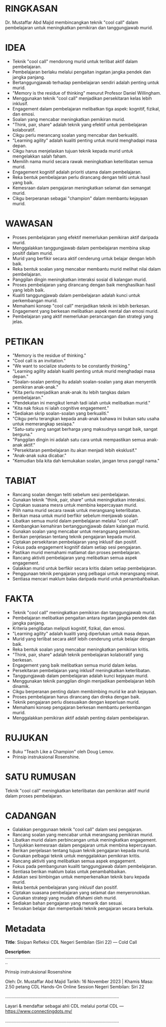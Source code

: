 # RINGKASAN
Dr. Mustaffar Abd Majid membincangkan teknik "cool call" dalam pembelajaran untuk meningkatkan pemikiran dan tanggungjawab murid.

# IDEA
- Teknik "cool call" mendorong murid untuk terlibat aktif dalam pembelajaran.
- Pembelajaran berlaku melalui pengaitan ingatan jangka pendek dan jangka panjang.
- Bertanggungjawab terhadap pembelajaran sendiri adalah penting untuk murid.
- "Memory is the residue of thinking" menurut Profesor Daniel Willingham.
- Menggunakan teknik "cool call" menjadikan persekitaran kelas lebih inklusif.
- Engagement dalam pembelajaran melibatkan tiga aspek: kognitif, fizikal, dan emosi.
- Soalan yang mencabar meningkatkan pemikiran murid.
- "Think, pair, share" adalah teknik yang efektif untuk pembelajaran kolaboratif.
- Cikgu perlu merancang soalan yang mencabar dan berkualiti.
- "Learning agility" adalah kualiti penting untuk murid menghadapi masa depan.
- Cikgu harus menjelaskan tujuan teknik kepada murid untuk mengelakkan salah faham.
- Memilih nama murid secara rawak meningkatkan keterlibatan semua murid.
- Engagement kognitif adalah prioriti utama dalam pembelajaran.
- Reka bentuk pembelajaran perlu dirancang dengan teliti untuk hasil yang baik.
- Kemesraan dalam pengajaran meningkatkan selamat dan semangat murid.
- Cikgu berperanan sebagai "champion" dalam membantu kejayaan murid.

# WAWASAN
- Proses pembelajaran yang efektif memerlukan pemikiran aktif daripada murid.
- Menggalakkan tanggungjawab dalam pembelajaran membina sikap positif dalam murid.
- Murid yang berfikir secara aktif cenderung untuk belajar dengan lebih baik.
- Reka bentuk soalan yang mencabar membantu murid melihat nilai dalam pembelajaran.
- Panggilan dingin meningkatkan interaksi sosial di kalangan murid.
- Proses pembelajaran yang dirancang dengan baik menghasilkan hasil yang lebih baik.
- Kualiti tanggungjawab dalam pembelajaran adalah kunci untuk perkembangan murid.
- Memahami konsep "cool call" menjadikan teknik ini lebih berkesan.
- Engagement yang berkesan melibatkan aspek mental dan emosi murid.
- Pembelajaran yang aktif memerlukan perancangan dan strategi yang jelas.

# PETIKAN
- "Memory is the residue of thinking."
- "Cool call is an invitation."
- "We want to socialize students to be constantly thinking."
- "Learning agility adalah kualiti penting untuk murid menghadapi masa depan."
- "Soalan-soalan penting itu adalah soalan-soalan yang akan menyentik pemikiran anak-anak."
- "Kita perlu menjadikan anak-anak itu lebih tangkas dalam pembelajaran."
- "Pendekatan ini mengikut lemah tadi ialah untuk melibatkan murid."
- "Kita nak fokus ni ialah cognitive engagement."
- "Sediakan skrip soalan-soalan yang berkualiti."
- "Cikgu perlu terangkan kepada anak-anak bahawa ini bukan satu usaha untuk memerangkap sesiapa."
- "Satu-satu yang sangat berharga yang maksudnya sangat baik, sangat berguna."
- "Panggilan dingin ini adalah satu cara untuk mempastikan semua anak-anak aktif."
- "Persekitaran pembelajaran itu akan menjadi lebih eksklusif."
- "Anak-anak suka dicabar."
- "Kemudian bila kita dah kemukakan soalan, jangan terus panggil nama."
  
# TABIAT
- Rancang soalan dengan teliti sebelum sesi pembelajaran.
- Gunakan teknik "think, pair, share" untuk meningkatkan interaksi.
- Ciptakan suasana mesra untuk membina kepercayaan murid.
- Pilih nama murid secara rawak untuk merangsang keterlibatan.
- Berikan masa untuk murid berfikir sebelum menjawab soalan.
- Libatkan semua murid dalam pembelajaran melalui "cool call".
- Kembangkan kemahiran bertanggungjawab dalam kalangan murid.
- Gunakan soalan yang mencabar untuk merangsang pemikiran.
- Berikan penjelasan tentang teknik pengajaran kepada murid.
- Ciptakan persekitaran pembelajaran yang inklusif dan positif.
- Fokus pada engagement kognitif dalam setiap sesi pengajaran.
- Pastikan murid memahami matlamat dan proses pembelajaran.
- Rancang aktiviti pembelajaran yang melibatkan semua aspek engagement.
- Galakkan murid untuk berfikir secara kritis dalam setiap pembelajaran.
- Penggunaan teknik pengajaran yang pelbagai untuk merangsang minat.
- Sentiasa mencari maklum balas daripada murid untuk penambahbaikan.

# FAKTA
- Teknik "cool call" meningkatkan pemikiran dan tanggungjawab murid.
- Pembelajaran melibatkan pengaitan antara ingatan jangka pendek dan jangka panjang.
- Kriteria penglibatan meliputi kognitif, fizikal, dan emosi.
- "Learning agility" adalah kualiti yang diperlukan untuk masa depan.
- Murid yang terlibat secara aktif lebih cenderung untuk belajar dengan baik.
- Reka bentuk soalan yang mencabar meningkatkan pemikiran kritis.
- "Think, pair, share" adalah teknik pembelajaran kolaboratif yang berkesan.
- Engagement yang baik melibatkan semua murid dalam kelas.
- Persekitaran pembelajaran yang inklusif meningkatkan keterlibatan.
- Tanggungjawab dalam pembelajaran adalah kunci kejayaan murid.
- Menggunakan teknik panggilan dingin menjadikan pembelajaran lebih dinamik.
- Cikgu berperanan penting dalam membimbing murid ke arah kejayaan.
- Proses pembelajaran harus dirancang dan direka dengan baik.
- Teknik pengajaran perlu disesuaikan dengan keperluan murid.
- Memahami konsep pengajaran berkesan membantu perkembangan murid.
- Menggalakkan pemikiran aktif adalah penting dalam pembelajaran.

# RUJUKAN
- Buku "Teach Like a Champion" oleh Doug Lemov.
- Prinsip instruksional Rosenshine.

# SATU RUMUSAN
Teknik "cool call" meningkatkan keterlibatan dan pemikiran aktif murid dalam proses pembelajaran. 

# CADANGAN
- Galakkan penggunaan teknik "cool call" dalam sesi pengajaran.
- Rancang soalan yang mencabar untuk merangsang pemikiran murid.
- Libatkan murid dalam perbincangan untuk meningkatkan engagement.
- Tunjukkan kemesraan dalam pengajaran untuk membina kepercayaan.
- Berikan penjelasan tentang tujuan teknik pengajaran kepada murid.
- Gunakan pelbagai teknik untuk menggalakkan pemikiran kritis.
- Rancang aktiviti yang melibatkan semua aspek engagement.
- Fokus pada pembangunan kualiti tanggungjawab dalam pembelajaran.
- Sentiasa berikan maklum balas untuk penambahbaikan.
- Adakan sesi bimbingan untuk memperkenalkan teknik baru kepada murid.
- Reka bentuk pembelajaran yang inklusif dan positif.
- Ciptakan suasana pembelajaran yang selamat dan menyeronokkan.
- Gunakan strategi yang mudah difahami oleh murid.
- Sediakan bahan pengajaran yang menarik dan sesuai.
- Teruskan belajar dan memperbaiki teknik pengajaran secara berkala.

# Metadata
**Title**: Sisipan Refleksi CDL Negeri Sembilan (Siri 22) — Cold Call

**Description**: ..............................................................................................................................

Prinsip instruksional Rosenshine

Oleh: Dr. Mustaffar Abd Majid
Tarikh: 16 November 2023  |  Khamis
Masa: 2.50 petang
CDL Hands-On Online Session Negeri Sembilan: Siri 22

...........................................................................................

Layari & mendaftar sebagai ahli CDL melalui portal CDL — https://www.connectingdots.my/

...........................................................................................